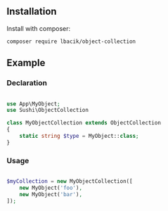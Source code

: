 
## Installation

Install with composer:
   
    composer require lbacik/object-collection

## Example

### Declaration

```php

use App\MyObject;
use Sushi\ObjectCollection

class MyObjectCollection extends ObjectCollection
{
    static string $type = MyObject::class;
}

```

### Usage

```php

$myCollection = new MyObjectCollection([
    new MyObject('foo'),
    new MyObject('bar'),
]);

```
